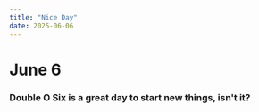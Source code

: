 ```yaml
---
title: "Nice Day"
date: 2025-06-06
---
```

# June 6

### Double O Six is a great day to start new things, isn't it?

